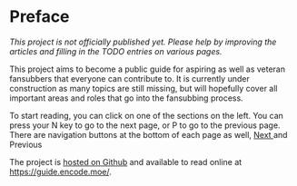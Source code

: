 # Preface

*This project is not officially published yet.
Please help by improving the articles
and filling in the TODO entries on various pages.*

This project aims to become a public guide
for aspiring as well as veteran fansubbers
that everyone can contribute to.
It is currently under construction
as many topics are still missing,
but will hopefully cover all important areas
and roles that go into the fansubbing process.

To start reading,
you can click on one of the sections on the left.
You can press your <kbdc>N</kbdc> key
to go to the next page,
or <kbdc>P</kbdc> to go to the previous page.
There are navigation buttons at the bottom of each page as well,
[<kbtn>Next <i class='icon icon-circle-arrow-right'></i></kbtn>](overview/roles.md) and
<kbtn><i class='icon icon-circle-arrow-left'></i> Previous</kbtn>

The project is [hosted on Github][github]
and available to read online at <https://guide.encode.moe/>.

[github]: https://github.com/Irrational-Encoding-Wizardry/guide.encode.moe/
